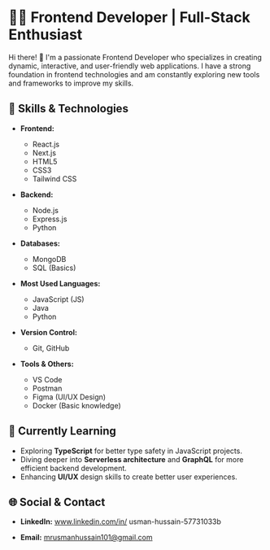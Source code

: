# 👨‍💻 Frontend Developer | Full-Stack Enthusiast

Hi there! 👋 I'm a passionate Frontend Developer who specializes in creating dynamic, interactive, and user-friendly web applications. I have a strong foundation in frontend technologies and am constantly exploring new tools and frameworks to improve my skills. 

## 🚀 Skills & Technologies

- **Frontend:**
  - React.js
  - Next.js
  - HTML5
  - CSS3
  - Tailwind CSS

- **Backend:**
  - Node.js
  - Express.js
  - Python

- **Databases:**
  - MongoDB
  - SQL (Basics)

- **Most Used Languages:**
  - JavaScript (JS)
  - Java
  - Python

- **Version Control:**
  - Git, GitHub

- **Tools & Others:**
  - VS Code
  - Postman
  - Figma (UI/UX Design)
  - Docker (Basic knowledge)

## 🌱 Currently Learning

- Exploring **TypeScript** for better type safety in JavaScript projects.
- Diving deeper into **Serverless architecture** and **GraphQL** for more efficient backend development.
- Enhancing **UI/UX** design skills to create better user experiences.


## 🌐 Social & Contact

- **LinkedIn:** www.linkedin.com/in/
usman-hussain-57731033b

- **Email:** mrusmanhussain101@gmail.com
